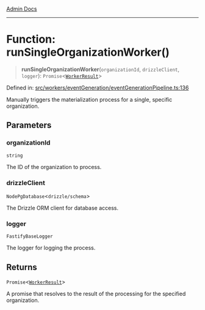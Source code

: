 [Admin Docs](/)

***

# Function: runSingleOrganizationWorker()

> **runSingleOrganizationWorker**(`organizationId`, `drizzleClient`, `logger`): `Promise`\<[`WorkerResult`](../interfaces/WorkerResult.md)\>

Defined in: [src/workers/eventGeneration/eventGenerationPipeline.ts:136](https://github.com/Sourya07/talawa-api/blob/583d62db9438de398bb9012a4a2617e2cb268b08/src/workers/eventGeneration/eventGenerationPipeline.ts#L136)

Manually triggers the materialization process for a single, specific organization.

## Parameters

### organizationId

`string`

The ID of the organization to process.

### drizzleClient

`NodePgDatabase`\<``drizzle/schema``\>

The Drizzle ORM client for database access.

### logger

`FastifyBaseLogger`

The logger for logging the process.

## Returns

`Promise`\<[`WorkerResult`](../interfaces/WorkerResult.md)\>

A promise that resolves to the result of the processing for the specified organization.
